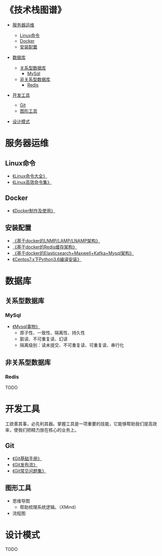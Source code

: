 
<h1>《技术栈图谱》</h1>

* [服务器运维](https://github.com/Stone-Ynn/technology_stack/blob/master/README.md#服务器运维)
	* [Linux命令](https://github.com/Stone-Ynn/technology_stack/blob/master/README.md#linux命令)
	* [Docker](https://github.com/Stone-Ynn/technology_stack/blob/master/README.md#docker)
	* [安装配置](https://github.com/Stone-Ynn/technology_stack/blob/master/README.md#安装配置)
* [数据库](https://github.com/Stone-Ynn/technology_stack/blob/master/README.md#数据库)
	* [关系型数据库](https://github.com/Stone-Ynn/technology_stack/blob/master/README.md#关系型数据库)
		* [MySql](https://github.com/Stone-Ynn/technology_stack/blob/master/README.md#mysql)
	* [非关系型数据库](https://github.com/Stone-Ynn/technology_stack/blob/master/README.md#非关系型数据库)
		* [Redis](https://github.com/Stone-Ynn/technology_stack/blob/master/README.md#redis)
* [开发工具](https://github.com/Stone-Ynn/technology_stack/blob/master/README.md#开发工具)
	* [Git](https://github.com/Stone-Ynn/technology_stack/blob/master/README.md#git)
	* [图形工具](https://github.com/Stone-Ynn/technology_stack/blob/master/README.md#图形工具)
	
* [设计模式](https://github.com/Stone-Ynn/technology_stack/blob/master/README.md#设计模式)


# 服务器运维

## Linux命令
* [《Linux命令大全》](http://www.runoob.com/linux/linux-command-manual.html)
* [《Linux高效命令集》](https://github.com/Stone-Ynn/technology_stack/wiki/Linux%E9%AB%98%E6%95%88%E5%91%BD%E4%BB%A4%E9%9B%86)

## Docker
* [《Docker制作及使用》](https://github.com/Stone-Ynn/technology_stack/wiki/Docker%E5%88%B6%E4%BD%9C%E5%8F%8A%E4%BD%BF%E7%94%A8)

## 安装配置
* [《基于docker的LNMP/LAMP/LNAMP架构》](https://github.com/Stone-Ynn/technology_stack/wiki/%E5%9F%BA%E4%BA%8Edocker%E7%9A%84LNMP-LAMP-LNAMP%E6%9E%B6%E6%9E%84)
* [《基于docker的Redis缓存架构》](https://github.com/Stone-Ynn/technology_stack/wiki/%E5%9F%BA%E4%BA%8Edocker%E7%9A%84Redis%E7%BC%93%E5%AD%98%E6%9E%B6%E6%9E%84)
* [《基于docker的Elasticsearch+Maxwell+Kafka+Mysql架构》](https://github.com/Stone-Ynn/technology_stack/wiki/%E5%9F%BA%E4%BA%8Edocker%E7%9A%84Elasticsearch-Maxwell-Kafka-Mysql%E6%9E%B6%E6%9E%84)
* [《Centos7.x下Python3.6编译安装》](https://github.com/Stone-Ynn/technology_stack/wiki/Centos7.x%E4%B8%8BPython3.6%E7%BC%96%E8%AF%91%E5%AE%89%E8%A3%85)

# 数据库

## 关系型数据库

### MySql
* [《Mysql事物》](https://github.com/Stone-Ynn/technology_stack/wiki/Mysql%E4%BA%8B%E5%8A%A1)
	* 原子性、一致性、隔离性、持久性
	* 脏读、不可重复读、幻读
	* 隔离级别：读未提交、不可重复读、可重复读、串行化

	
## 非关系型数据库

### Redis
TODO

# 开发工具
工欲善其事，必先利其器。掌握工具是一项重要的技能，它能够帮助我们提高效率，使我们把精力放在核心的业务上。

## Git

* [《Git基础手册》](https://git-scm.com/docs)
* [《Git发布流》](https://github.com/Stone-Ynn/technology_stack/wiki/Git%E5%8F%91%E5%B8%83%E6%B5%81)
* [《Git常见问题集》](https://github.com/Stone-Ynn/technology_stack/wiki/Git%E5%B8%B8%E8%A7%81%E9%97%AE%E9%A2%98%E9%9B%86)

## 图形工具

* 思维导图
	* 帮助梳理系统逻辑。（XMind）
* 流程图

# 设计模式
TODO
